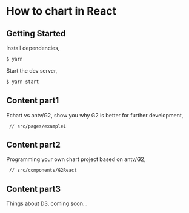 # How to chart in React

## Getting Started

Install dependencies,

```bash
$ yarn
```

Start the dev server,

```bash
$ yarn start
```

## Content part1

Echart vs antv/G2, show you why G2 is better for further development,

```
 // src/pages/example1
```

## Content part2

Programming your own chart project based on antv/G2,

```
 // src/components/G2React
```

## Content part3

Things about D3, coming soon...
